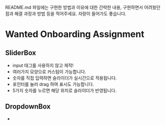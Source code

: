 README.md 파일에는 구현한 방법과 이유에 대한 간략한 내용, 구현하면서 어려웠던 점과 해결 과정과 방법 등을 적어주세요. 자랑이 들어가도 좋습니다.

# Wanted Onboarding Assignment

## SliderBox

- input 태그를 사용하지 않고 제작!
- 여러가지 모양으로 커스텀이 가능합니다.
- 숫자를 직접 입력하면 슬라이더가 실시간으로 적용됩니다.
- 포인터를 눌러 drag 하여 표시도 가능합니다.
- 5가지 숫자를 누르면 해당 위치로 슬라이더가 반영됩니다.

## DropdownBox

-
